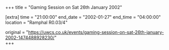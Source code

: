+++
title = "Gaming Session on Sat 26th January 2002"

[extra]
time = "21:00:00"
end_date = "2002-01-27"
end_time = "04:00:00"
location = "Ramphal R0.03/4"

original = "https://uwcs.co.uk/events/gaming-session-on-sat-26th-january-2002-1474488928230/"    
+++



